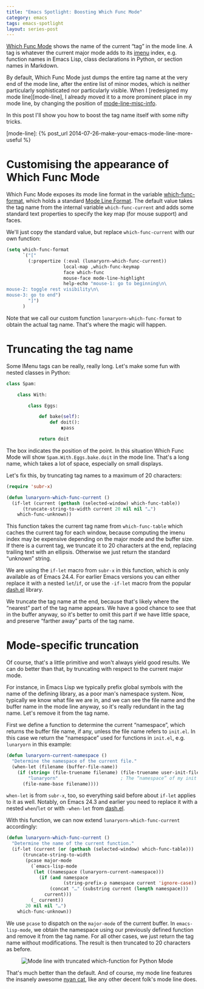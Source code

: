 ```yaml
---
title: "Emacs Spotlight: Boosting Which Func Mode"
category: emacs
tags: emacs-spotlight
layout: series-post
---
```


[Which Func Mode](el-function:which-func-mode) shows the name of the current
“tag” in the mode line.  A tag is whatever the current major mode adds to its
[imenu](el-function:imenu) index, e.g. function names in Emacs Lisp, class
declarations in Python, or section names in Markdown.

By default, Which Func Mode just dumps the entire tag name at the very end of
the mode line, after the entire list of minor modes, which is neither
particularly sophisticated nor particularly visible.  When I
[redesigned my mode line][mode-line], I already moved it to a more prominent
place in my mode line, by changing the position of
[mode-line-misc-info](el-variable:mode-line-misc-info).

In this post I'll show you how to boost the tag name itself with some nifty
tricks.

<!--more-->

[mode-line]: {% post_url 2014-07-26-make-your-emacs-mode-line-more-useful %}

Customising the appearance of Which Func Mode
=============================================

Which Func Mode exposes its mode line format in the variable
[which-func-format](el-variable:which-func-format), which holds a standard
[Mode Line Format][].  The default value takes the tag name from the internal
variable `which-func-current` and adds some standard text properties to specify
the key map (for mouse support) and faces.

We'll just copy the standard value, but replace `which-func-current` with our
own function:

```cl
(setq which-func-format
      `("["
        (:propertize (:eval (lunaryorn-which-func-current))
                     local-map ,which-func-keymap
                     face which-func
                     mouse-face mode-line-highlight
                     help-echo "mouse-1: go to beginning\n\
mouse-2: toggle rest visibility\n\
mouse-3: go to end")
        "]")
      )
```

Note that we call our custom function `lunaryorn-which-func-format` to obtain
the actual tag name.  That's where the magic will happen.

[Mode Line Format]: http://www.gnu.org/s/emacs/manual/html_node/elisp/Mode-Line-Format.html

Truncating the tag name
=======================

Some IMenu tags can be really, really long.  Let's make some fun with nested
classes in Python:

```python
class Spam:

    class With:

        class Eggs:

            def bake(self):
                def doit():
                    ▮pass

            return doit
```

The box indicates the position of the point.  In this situation Which Func Mode
will show `Spam.With.Eggs.bake.doit` in the mode line.  That's a long name,
which takes a lot of space, especially on small displays.

Let's fix this, by truncating tag names to a maximum of 20 characters:

```cl
(require 'subr-x)

(defun lunaryorn-which-func-current ()
  (if-let (current (gethash (selected-window) which-func-table))
      (truncate-string-to-width current 20 nil nil "…")
    which-func-unknown))
```

This function takes the current tag name from `which-func-table` which caches
the current tag for each window, because computing the imenu index may be
expensive depending on the major mode and the buffer size.  If there is a
current tag, we truncate it to 20 characters at the end, replacing trailing text
with an ellipsis.  Otherwise we just return the standard “unknown” string.

We are using the `if-let` macro from `subr-x` in this function, which is only
available as of Emacs 24.4.  For earlier Emacs versions you can either replace
it with a nested `let`/`if`, or use the `-if-let` macro from the popular
[dash.el][] library.

We truncate the tag name at the end, because that's likely where the “nearest”
part of the tag name appears.  We have a good chance to see that in the buffer
anyway, so it's better to omit this part if we have little space, and preserve
“farther away” parts of the tag name.

[dash.el]: https://github.com/magnars/dash.el

Mode-specific truncation
========================

Of course, that's a little primitive and won't always yield good results.  We
can do better than that, by truncating with respect to the current major mode.

For instance, in Emacs Lisp we typically prefix global symbols with the name of
the defining library, as a poor man's namespace system.  Now, typically we know
what file we are in, and we can see the file name and the buffer name in the
mode line anyway, so it's really redundant in the tag name.  Let's remove it
from the tag name.

First we define a function to determine the current “namespace”, which returns
the buffer file name, if any, unless the file name refers to `init.el`.  In this
case we return the “namespace” used for functions in `init.el`, e.g. `lunaryorn`
in this example:

```cl
(defun lunaryorn-current-namespace ()
  "Determine the namespace of the current file."
  (when-let (filename (buffer-file-name))
    (if (string= (file-truename filename) (file-truename user-init-file))
        "lunaryorn"                       ; The “namespace” of my init
      (file-name-base filename))))
```

`when-let` is from `subr-x`, too, so everything said before about `if-let`
applies to it as well.  Notably, on Emacs 24.3 and earlier you need to replace
it with a nested `when`/`let` or with `-when-let` from [dash.el][].

With this function, we can now extend `lunaryorn-which-func-current`
accordingly:

```cl
(defun lunaryorn-which-func-current ()
  "Determine the name of the current function."
  (if-let (current (or (gethash (selected-window) which-func-table)))
      (truncate-string-to-width
       (pcase major-mode
         (`emacs-lisp-mode
          (let ((namespace (lunaryorn-current-namespace)))
            (if (and namespace
                     (string-prefix-p namespace current 'ignore-case))
                (concat "…" (substring current (length namespace)))
              current)))
         (_ current))
       20 nil nil "…")
    which-func-unknown))
```

We use `pcase` to dispatch on the `major-mode` of the current buffer.  In
`emacs-lisp-mode`, we obtain the namespace using our previously defined function
and remove it from the tag name.  For all other cases, we just return the tag
name without modifications.  The result is then truncated to 20 characters as
before.

<figure>
<img src="{{site.baseurl}}/images/truncated-which-func-mode.png"
     alt="Mode line with truncated which-function for Python Mode"/>
</figure>

That's much better than the default.  And of course, my mode line features the
insanely awesome [nyan cat][], like any other decent folk's mode line does.

[nyan cat]: https://github.com/TeMPOraL/nyan-mode
